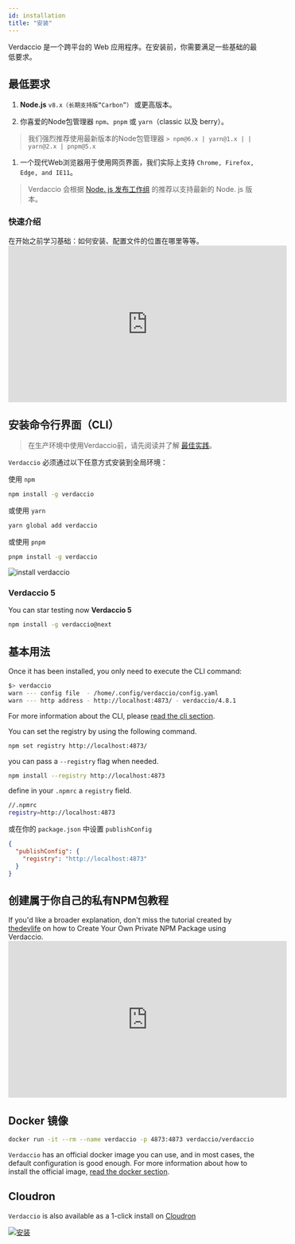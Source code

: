 ```yaml
---
id: installation
title: "安装"
---
```


Verdaccio 是一个跨平台的 Web 应用程序。在安装前，你需要满足一些基础的最低要求。

## 最低要求

1. **Node.js** `v8.x（长期支持版“Carbon”）` 或更高版本。

2. 你喜爱的Node包管理器 `npm`、`pnpm` 或 `yarn`（classic 以及 berry）。

> 我们强烈推荐使用最新版本的Node包管理器 `> npm@6.x | yarn@1.x | | yarn@2.x | pnpm@5.x`

1. 一个现代Web浏览器用于使用网页界面，我们实际上支持 `Chrome, Firefox, Edge, and IE11`。

> Verdaccio 会根据 [Node. js 发布工作组](https://github.com/nodejs/Release) 的推荐以支持最新的 Node. js 版本。

### 快速介绍

在开始之前学习基础：如何安装、配置文件的位置在哪里等等。 <iframe width="560" height="315" src="https://www.youtube.com/embed/P_hxy7W-IL4?enablejsapi=1" frameborder="0" allow="accelerometer; autoplay; encrypted-media; gyroscope; picture-in-picture" allowfullscreen mark="crwd-mark"></iframe> 

## 安装命令行界面（CLI）

> 在生产环境中使用Verdaccio前，请先阅读并了解 [最佳实践](best-practices.md)。

`Verdaccio` 必须通过以下任意方式安装到全局环境：

使用 `npm`

```bash
npm install -g verdaccio
```

或使用 `yarn`

```bash
yarn global add verdaccio
```

或使用 `pnpm`

```bash
pnpm install -g verdaccio
```

![install verdaccio](assets/install_verdaccio.gif)

### Verdaccio 5

You can star testing now **Verdaccio 5**

```bash
npm install -g verdaccio@next
```

## 基本用法

Once it has been installed, you only need to execute the CLI command:

```bash
$> verdaccio
warn --- config file  - /home/.config/verdaccio/config.yaml
warn --- http address - http://localhost:4873/ - verdaccio/4.8.1
```

For more information about the CLI, please [read the cli section](cli.md).

You can set the registry by using the following command.

```bash
npm set registry http://localhost:4873/
```

you can pass a `--registry` flag when needed.

```bash
npm install --registry http://localhost:4873
```

define in your `.npmrc` a `registry` field.

```bash
//.npmrc
registry=http://localhost:4873
```

或在你的 `package.json` 中设置 `publishConfig`

```json
{
  "publishConfig": {
    "registry": "http://localhost:4873"
  }
}
```

## 创建属于你自己的私有NPM包教程

If you'd like a broader explanation, don't miss the tutorial created by [thedevlife](https://mybiolink.co/thedevlife) on how to Create Your Own Private NPM Package using Verdaccio. <iframe width="560" height="315" src="https://www.youtube.com/embed/Co0RwdpEsag?enablejsapi=1" frameborder="0" allow="accelerometer; autoplay; encrypted-media; gyroscope; picture-in-picture" allowfullscreen mark="crwd-mark"></iframe> 

## Docker 镜像

```bash
docker run -it --rm --name verdaccio -p 4873:4873 verdaccio/verdaccio
```

`Verdaccio` has an official docker image you can use, and in most cases, the default configuration is good enough. For more information about how to install the official image, [read the docker section](docker.md).

## Cloudron

`Verdaccio` is also available as a 1-click install on [Cloudron](https://cloudron.io)

[![安装](https://cloudron.io/img/button.svg)](https://cloudron.io/button.html?app=org.eggertsson.verdaccio)
